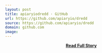 ```yaml
---
layout: post
title: apiaryiodredd · GitHub
url: https://github.com/apiaryio/dredd
source: https://github.com/apiaryio/dredd
domain: github.com
image: 
---
```


<p></p>
<center><p><a href="https://github.com/apiaryio/dredd" style='padding:25px; font-sze:18px; font-weight: bold;'>Read Full Story</a></p></center>
